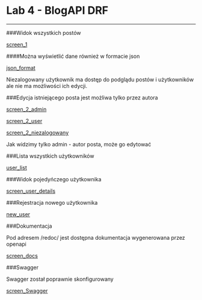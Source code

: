 <h1>Lab 4 - BlogAPI DRF</h1>
<hr>

###Widok wszystkich postów

[screen_1](screenshots/post_list.png)

####Można wyświetlić dane również w formacie json

[json_format](screenshots/post_instance_json.png)

Niezalogowany użytkownik ma dostęp do podglądu postów i użytkowników ale nie ma możliwości ich edycji.

###Edycja istniejącego posta jest możliwa tylko przez autora

[screen_2_admin](screenshots/post_view_admin.png)

[screen_2_user](screenshots/post_view_user.png)

[screen_2_niezalogowany](screenshots/post_instance_not_loged.png)

Jak widzimy tylko admin - autor posta, może go edytować


###Lista wszystkich użytkowników

[user_list](screenshots/user_list.png)

###Widok pojedyńczego użytkownika

[screen_user_details](screenshots/user_instance.png)

###Rejestracja nowego użytkownika

[new_user](screenshots/user_REGISTER.png)

###Dokumentacja

Pod adresem /redoc/ jest dostępna dokumentacja wygenerowana przez openapi

[screen_docs](screenshots/docs.png)

###Swagger

Swagger został poprawnie skonfigurowany

[screen_Swagger](screenshots/swagger.png)